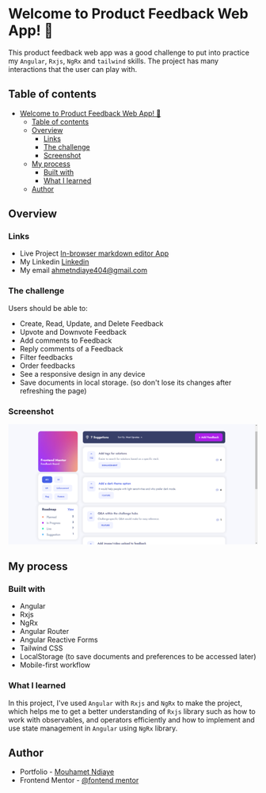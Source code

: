 # Welcome to Product Feedback Web App! 🍃

This product feedback web app was a good challenge to put into practice my `Angular`, `Rxjs`, `NgRx` and `tailwind` skills. The project has many interactions that the user can play with. 

## Table of contents

- [Welcome to Product Feedback Web App! 🍃](#welcome-to-product-feedback-web-app-)
  - [Table of contents](#table-of-contents)
  - [Overview](#overview)
    - [Links](#links)
    - [The challenge](#the-challenge)
    - [Screenshot](#screenshot)
  - [My process](#my-process)
    - [Built with](#built-with)
    - [What I learned](#what-i-learned)
  - [Author](#author)

## Overview

### Links

- Live Project [In-browser markdown editor App](https://mouhametnd-product-feedback.netlify.app/#/)
- My Linkedin [Linkedin](https://www.linkedin.com/in/mouhametndiaye/)
- My email ahmetndiaye404@gmail.com


### The challenge

Users should be able to:

- Create, Read, Update, and Delete Feedback
- Upvote and Downvote Feedback
- Add comments to Feedback
- Reply comments of a Feedback
- Filter feedbacks
- Order feedbacks
- See a responsive design in any device
- Save documents in local storage. (so don't lose its changes after refreshing the page)

### Screenshot

![screenshot](./preview.png)

## My process

### Built with

- Angular
- Rxjs
- NgRx
- Angular Router 
- Angular Reactive Forms 
- Tailwind CSS
- LocalStorage (to save documents and preferences to be accessed later)
- Mobile-first workflow


### What I learned

In this project, I've used `Angular` with `Rxjs` and `NgRx` to make the project, which helps me to get a better understanding of `Rxjs` library such as how to work with observables, and operators efficiently and how to implement and use state management in `Angular` using `NgRx` library.

## Author

- Portfolio - [Mouhamet Ndiaye](https://mouhametnd.com/)
- Frontend Mentor - [@fontend mentor](https://frontendmentor.io/challenges/)

